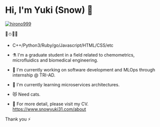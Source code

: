 # Hi, I'm Yuki (Snow) 👋 

[![hirono999](https://img.shields.io/endpoint?url=https%3A%2F%2Fatcoder-badges.now.sh%2Fapi%2Fatcoder%2Fjson%2Fhirono999)](https://atcoder.jp/users/hirono999)

🎃⛄🚴‍♂️

- C++/Python3/Ruby/go/Javascript/HTML/CSS/etc

- ⚗️ I'm a graduate student in a field related to chemometrics, microfluidics and biomedical engineering.

- 🔭 I'm currently working on software development and MLOps through internship @ TRI-AD.

- 🌱 I'm currently learning microservices architectures.

- 😻 Need cats.

- 💬 For more detail, please visit my CV. https://www.snowyuki31.com/about

Thank you ⚡

<!--
**snowyuki31/snowyuki31** is a ✨ _special_ ✨ repository because its `README.md` (this file) appears on your GitHub profile.

Here are some ideas to get you started:

- 🔭 I’m currently working on ...
- 🌱 I’m currently learning ...
- 👯 I’m looking to collaborate on ...
- 🤔 I’m looking for help with ...
- 💬 Ask me about ...
- 📫 How to reach me: ...
- 😄 Pronouns: ...
- ⚡ Fun fact: ...
-->
